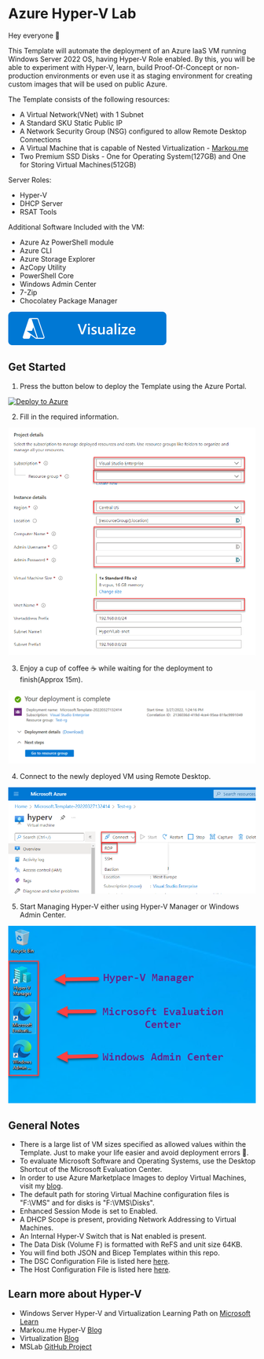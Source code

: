 # Azure Hyper-V Lab

Hey everyone 👋

This Template will automate the deployment of an Azure IaaS VM running Windows Server 2022 OS, having Hyper-V Role enabled. By this, you will be able to experiment with Hyper-V, learn, build Proof-Of-Concept or non-production environments or even use it as staging environment for creating custom images that will be used on public Azure.

The Template consists of the following resources:

+ A Virtual Network(VNet) with 1 Subnet
+ A Standard SKU Static Public IP
+ A Network Security Group (NSG) configured to allow Remote Desktop Connections
+ A Virtual Machine that is capable of Nested Virtualization - <a href="https://www.markou.me/2020/05/which-azure-vm-sizes-support-nested-virtualization/" target="_blank">Markou.me</a>
+ Two Premium SSD Disks - One for Operating System(127GB) and One for Storing Virtual Machines(512GB)

Server Roles:

+ Hyper-V
+ DHCP Server
+ RSAT Tools

Additional Software Included with the VM:

+ Azure Az PowerShell module
+ Azure CLI
+ Azure Storage Explorer
+ AzCopy Utility
+ PowerShell Core
+ Windows Admin Center
+ 7-Zip
+ Chocolatey Package Manager

[![Visualize](https://raw.githubusercontent.com/Azure/azure-quickstart-templates/master/1-CONTRIBUTION-GUIDE/images/visualizebutton.svg?sanitize=true)](http://armviz.io/#/?load=https%3A%2F%2Fraw.githubusercontent.com%2Fgeorge-markou%2FAzure-Hyper-V-Lab%2Fmain%2Fmain.json)

## Get Started

1. Press the button below to deploy the Template using the Azure Portal.

[![Deploy to Azure](https://aka.ms/deploytoazurebutton)](https://portal.azure.com/#create/Microsoft.Template/uri/https%3A%2F%2Fraw.githubusercontent.com%2Fgeorge-markou%2FAzure-Hyper-V-Lab%2Fmain%2Fmain.json)

2. Fill in the required information.

![](./images/template.png)

3. Enjoy a cup of coffee :coffee: while waiting for the deployment to finish(Approx 15m).

![](./images/deployment.png)

4. Connect to the newly deployed VM using Remote Desktop.

![](./images/connection.png)

5. Start Managing Hyper-V either using Hyper-V Manager or Windows Admin Center.

![](./images/shortcuts.png)

## General Notes

+ There is a large list of VM sizes specified as allowed values within the Template. Just to make your life easier and avoid deployment errors :superhero:.
+ To evaluate Microsoft Software and Operating Systems, use the Desktop Shortcut of the Microsoft Evaluation Center.
+ In order to use Azure Marketplace Images to deploy Virtual Machines, visit my [blog](https://www.markou.me/2022/03/use-azure-marketplace-images-to-deploy-virtual-machines-on-azure-stack-hci/).
+ The default path for storing Virtual Machine configuration files is "F:\VMS" and for disks is "F:\VMS\Disks".
+ Enhanced Session Mode is set to Enabled.
+ A DHCP Scope is present, providing Network Addressing to Virtual Machines.
+ An Internal Hyper-V Switch that is Nat enabled is present.
+ The Data Disk (Volume F) is formatted with ReFS and unit size 64KB.
+ You will find both JSON and Bicep Templates within this repo.
+ The DSC Configuration File is listed here [here](dsc/DSCInstallWindowsFeatures.ps1).
+ The Host Configuration File is listed here [here](/HostConfig.ps1).

## Learn more about Hyper-V

+ Windows Server Hyper-V and Virtualization Learning Path on [Microsoft Learn](https://docs.microsoft.com/en-us/learn/paths/windows-server-hyper-v-virtualization/)
+ Markou.me Hyper-V [Blog](https://www.markou.me/category/hyper-v/)
+ Virtualization [Blog](https://techcommunity.microsoft.com/t5/virtualization/bg-p/Virtualization)
+ MSLab [GitHub Project](https://github.com/microsoft/MSLab)